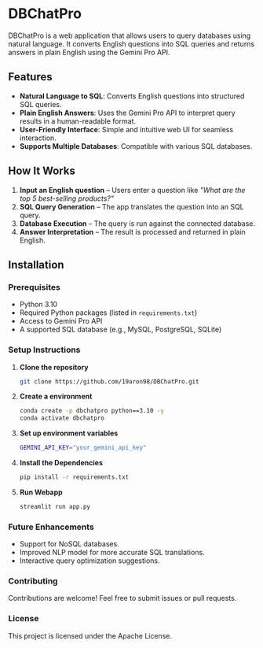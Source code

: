 # DBChatPro

DBChatPro is a web application that allows users to query databases using natural language. It converts English questions into SQL queries and returns answers in plain English using the Gemini Pro API.

## Features

- **Natural Language to SQL**: Converts English questions into structured SQL queries.
- **Plain English Answers**: Uses the Gemini Pro API to interpret query results in a human-readable format.
- **User-Friendly Interface**: Simple and intuitive web UI for seamless interaction.
- **Supports Multiple Databases**: Compatible with various SQL databases.

## How It Works

1. **Input an English question** – Users enter a question like _"What are the top 5 best-selling products?"_
2. **SQL Query Generation** – The app translates the question into an SQL query.
3. **Database Execution** – The query is run against the connected database.
4. **Answer Interpretation** – The result is processed and returned in plain English.

## Installation

### Prerequisites

- Python 3.10
- Required Python packages (listed in `requirements.txt`)
- Access to Gemini Pro API
- A supported SQL database (e.g., MySQL, PostgreSQL, SQLite)

### Setup Instructions

1. **Clone the repository**
   ```bash
   git clone https://github.com/19aron98/DBChatPro.git
   ```
2. **Create a environment**
   ```bash
   conda create -p dbchatpro python==3.10 -y
   conda activate dbchatpro
   ```
3. **Set up environment variables**
   ```bash
   GEMINI_API_KEY="your_gemini_api_key"
   ```
4. **Install the Dependencies**
   ```bash
   pip install -r requirements.txt
   ```
5. **Run Webapp**
   ```bash
   streamlit run app.py
   ```
### Future Enhancements
- Support for NoSQL databases.
- Improved NLP model for more accurate SQL translations.
- Interactive query optimization suggestions.

### Contributing
Contributions are welcome! Feel free to submit issues or pull requests.

### License
This project is licensed under the Apache License.

